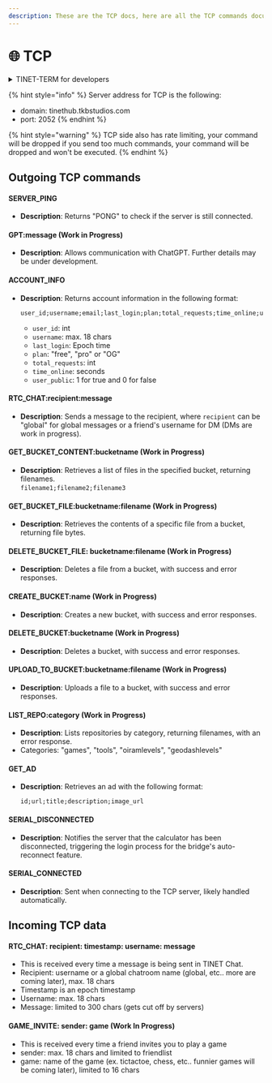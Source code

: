 ```yaml
---
description: These are the TCP docs, here are all the TCP commands documented
---
```


# 🌐 TCP



<details>

<summary>TINET-TERM for developers</summary>

You can use [TINET-TERM](https://github.com/tkbstudios/tinet-term) to work on the TCP side of TINET if you are a developer that wants to build on TINET.

</details>

{% hint style="info" %}
Server address for TCP is the following:

* domain: tinethub.tkbstudios.com
* port: 2052
{% endhint %}

{% hint style="warning" %}
TCP side also has rate limiting, your command will be dropped if you send too much commands, your command will be dropped and won't be executed.
{% endhint %}

## Outgoing TCP commands

#### SERVER\_PING

* **Description**: Returns "PONG" to check if the server is still connected.

#### GPT:message (Work in Progress)

* **Description**: Allows communication with ChatGPT. Further details may be under development.

#### ACCOUNT\_INFO

*   **Description**: Returns account information in the following format:

    ```
    user_id;username;email;last_login;plan;total_requests;time_online;user_public
    ```

    * `user_id`: int
    * `username`: max. 18 chars
    * `last_login`: Epoch time
    * `plan`: "free", "pro" or "OG"
    * `total_requests`: int
    * `time_online`: seconds
    * `user_public`: 1 for true and 0 for false

#### RTC\_CHAT:recipient:message

* **Description**: Sends a message to the recipient, where `recipient` can be "global" for global messages or a friend's username for DM (DMs are work in progress).

#### GET\_BUCKET\_CONTENT:bucketname (Work in Progress)

* **Description**: Retrieves a list of files in the specified bucket, returning filenames.\
  `filename1;filename2;filename3`

#### GET\_BUCKET\_FILE:bucketname:filename (Work in Progress)

* **Description**: Retrieves the contents of a specific file from a bucket, returning file bytes.

#### DELETE\_BUCKET\_FILE: bucketname:filename (Work in Progress)

* **Description**: Deletes a file from a bucket, with success and error responses.

#### CREATE\_BUCKET:name (Work in Progress)

* **Description**: Creates a new bucket, with success and error responses.

#### DELETE\_BUCKET:bucketname (Work in Progress)

* **Description**: Deletes a bucket, with success and error responses.

#### UPLOAD\_TO\_BUCKET:bucketname:filename (Work in Progress)

* **Description**: Uploads a file to a bucket, with success and error responses.

#### LIST\_REPO:category (Work in Progress)

* **Description**: Lists repositories by category, returning filenames, with an error response.
* Categories: "games", "tools", "oiramlevels", "geodashlevels"

#### GET\_AD

*   **Description**: Retrieves an ad with the following format:

    ```
    id;url;title;description;image_url
    ```

#### SERIAL\_DISCONNECTED

* **Description**: Notifies the server that the calculator has been disconnected, triggering the login process for the bridge's auto-reconnect feature.

#### SERIAL\_CONNECTED

* **Description**: Sent when connecting to the TCP server, likely handled automatically.



## Incoming TCP data

#### RTC\_CHAT: recipient: timestamp: username: message

* This is received every time a message is being sent in TINET Chat.
* Recipient: username or a global chatroom name (global, etc.. more are coming later), max. 18 chars
* Timestamp is an epoch timestamp
* Username: max. 18 chars
* Message: limited to 300 chars (gets cut off by servers)

#### GAME\_INVITE: sender: game (Work In Progress)

* This is received every time a friend invites you to play a game
* sender: max. 18 chars and limited to friendlist
* game: name of the game (ex. tictactoe, chess, etc.. funnier games will be coming later), limited to 16 chars
